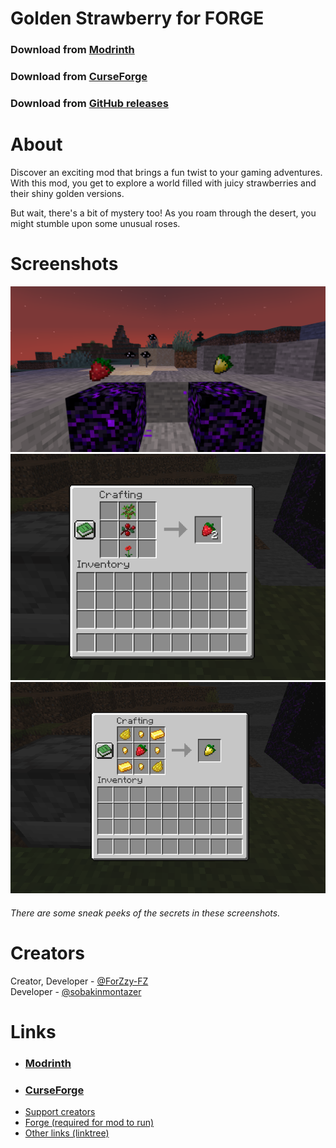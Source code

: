 # Golden Strawberry for FORGE
### Download from [Modrinth](https://modrinth.com/mod/golden-strawberry)
### Download from [CurseForge](https://www.curseforge.com/minecraft/mc-mods/golden-strawberry)
### Download from [GitHub releases](https://github.com/sobakinmontazer/GoldenStrawberry/releases)
# About
Discover an exciting mod that brings a fun twist to your gaming adventures. With this mod, you get to explore a world filled with juicy strawberries and their shiny golden versions.

But wait, there's a bit of mystery too! As you roam through the desert, you might stumble upon some unusual roses.



# Screenshots
![img1](screenshots/img1.png)
![img2](screenshots/img2.png)
![img3](screenshots/img3.png)
###### There are some sneak peeks of the secrets in these screenshots.

# Creators
Creator, Developer - [@ForZzy-FZ](https://github.com/ForZzy-FZ)<br/>
Developer - [@sobakinmontazer](https://github.com/sobakinmontazer)

# Links
- ### [Modrinth](https://modrinth.com/mod/golden-strawberry)
- ### [CurseForge](https://www.curseforge.com/minecraft/mc-mods/golden-strawberry)
- [Support creators](https://github.com/sobakinmontazer/GoldenStrawberry/wiki/Donations)
- [Forge (required for mod to run)](https://files.minecraftforge.net/net/minecraftforge/forge/)
- [Other links (linktree)](https://linktr.ee/golden_strawberry)
